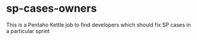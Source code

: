 sp-cases-owners
===============

This is a Pentaho Kettle job to find developers which should fix SP cases in a particular sprint
